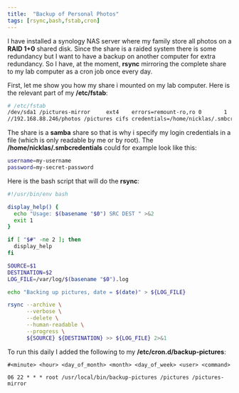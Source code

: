 ```yaml
---
title:  "Backup of Personal Photos"
tags: [rsync,bash,fstab,cron]
---
```

I have installed a synology NAS server where my family store all photos on a **RAID 1+0** shared disk. Since the share is a raided system there is some redundancy but I want to have a backup on another computer for extra redundancy. So I have, at the moment, **rsync** mirroring the complete share to my lab computer as a cron job once every day.

First, let me show you how my share i mounted on my lab computer. Here is the relevant part of my **/etc/fstab**:

```bash
# /etc/fstab
/dev/sda1 /pictures-mirror     ext4    errors=remount-ro,ro 0       1
//192.168.88.246/photos /pictures cifs credentials=/home/nicklas/.smbcredentials,rw 0 0
```

The share is a **samba** share so that is why i specify my login credentials in a file (which is only readable by me or by root). The **/home/nicklas/.smbcredentials** could for example look like this:

```bash
username=my-username
password=my-secret-password
```

Here is the bash script that will do the **rsync**:


```bash
#!/usr/bin/env bash

display_help() {
  echo "Usage: $(basename "$0") SRC DEST " >&2
  exit 1
}

if [ "$#" -ne 2 ]; then
  display_help
fi

SOURCE=$1
DESTINATION=$2
LOG_FILE=/var/log/$(basename "$0").log

echo "Backing up pictures, date = $(date)" > ${LOG_FILE}

rsync --archive \
      --verbose \
      --delete \
      --human-readable \
      --progress \
      ${SOURCE} ${DESTINATION} >> ${LOG_FILE} 2>&1 

```

To run this daily I added the following to my **/etc/cron.d/backup-pictures**:

```
#<minute> <hour> <day_of_month> <month> <day_of_week> <user> <command>

06 22 * * * root /usr/local/bin/backup-pictures /pictures /pictures-mirror
```

